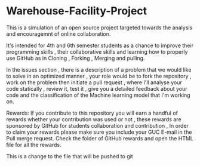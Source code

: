 # Warehouse-Facility-Project

This is a simulation of an open source project targeted towards the analysis and encouragemnt of online collaboration.

It's intended for 4th and 6th semester students as a chance to improve their programming skills , their collaborative skills and learning how to properly use GitHub as in Cloning , Forking , Merging and pulling.


In the issues section , there is a description of a problem that we would like to solve in an optimized manner , your role would be to fork the repository , work on the problem then initiate a pull request , where I'll analyse your code statically , review it, test it , give you a detailed feedback about your code and the classification of the Machine learning model that I'm working on.


Rewards:
If you contribute to this repository you will earn a handful of rewards whether your contribution was used or not , these rewards are sponsored by GitHub for students collaboration and contribution , In order to claim your rewards please make sure you include your GUC E-mail in the Pull merge request.
Check the folder of GitHub rewards and open the HTML file for all the rewards.

This is a change to the file that will be pushed to git

